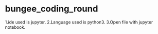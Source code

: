 # bungee_coding_round
1.ide used is jupyter.
2.Language used is python3.
3.Open file with jupyter notebook.
